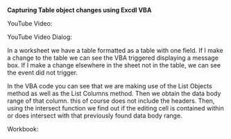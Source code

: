 **Capturing Table object changes using Excdl VBA**

YouTube Video:

YouTube Video Dialog:

In a worksheet we have a table formatted as a table with one field. If I make a change to the table we can see the VBA triggered displaying a message box. If I make a change elsewhere in the sheet not in the table, we can see the event did not trigger.

In the VBA code you can see that we are making use of the List Objects method as well as the List Columns method. Then we obtain the data body range of that column. this of course does not include the headers. Then, using the intersect function we find out if the editing cell is contained within or does intersect with that previously found data body range. 

Workbook: 
